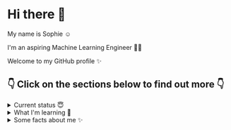 # Hi there 👋 

My name is Sophie ☺️ 

I'm an aspiring Machine Learning Engineer 👩‍💻

Welcome to my GitHub profile ✨

## 👇 Click on the sections below to find out more 👇

<details>
<summary>Current status 😇</summary>

- Working full time at a tech startup in Quality Assurance
- Studying Data Science and Machine Learning in my spare time
</details>

<details>
<summary>What I'm learning 🧠 </summary>

- **JavaScript** _(Codecademy, SheCodes)_
- **HTML/CSS** _(SheCodes)_
- **Python** _(Codecademy, CoGrammar)_
- **Data Science** _(Codecademy, CoGrammar)_
- **Machine Learning** _(Codecademy, CoGrammar)_
</details>

<details>
<summary>Some facts about me ✨</summary>

- My favourite book is Thomas Kuhn's _The Structure of Scientific Revolutions_
- I studied at UCL and Cambridge
- I play the piano, guitar and _attempt_ to sing!
</details>

<!--
**sophieosiecki/sophieosiecki** is a ✨ _special_ ✨ repository because its `README.md` (this file) appears on your GitHub profile.

Here are some ideas to get you started:

- 🔭 I’m currently working on ...
- 🌱 I’m currently learning ...
- 👯 I’m looking to collaborate on ...
- 🤔 I’m looking for help with ...
- 💬 Ask me about ...
- 📫 How to reach me: ...
- 😄 Pronouns: ...
- ⚡ Fun fact: ...
-->
